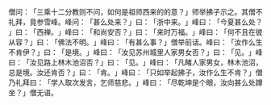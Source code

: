 僧问：​「三乘十二分教则不问，如何是祖师西来的的意？​」师举拂子示之。其僧不礼拜，竟参雪峰。峰问：​「甚么处来？​」曰：​「浙中来。​」峰曰：​「今夏甚么处？​」曰：​「西禅。​」峰曰：​「和尚安否？​」曰：​「来时万福。​」峰曰：​「何不且在彼从容？​」曰：​「佛法不明。​」峰曰：​「有甚么事？​」僧举前话。峰曰：​「汝作么生不肯伊？​」曰：​「是境。​」峰曰：​「汝见苏州城里人家男女否？​」曰：​「见。​」峰曰：​「汝见路上林木池沼否？​」曰：​「见。​」峰曰：​「凡睹人家男女，林木池沼，总是境。汝还肯否？​」曰：​「肯。​」峰曰：​「只如举起拂子，汝作么生不肯？​」僧乃礼拜曰：​「学人取次发言，乞师慈悲。​」峰曰：​「尽乾坤是个眼，汝向甚么处蹲坐？​」僧无语。